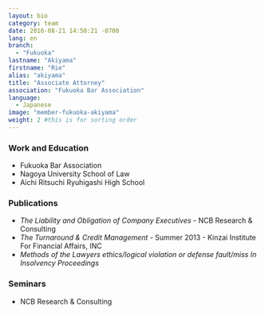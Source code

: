 ```yaml
---
layout: bio
category: team
date: 2016-08-21 14:50:21 -0700
lang: en
branch:
  - "Fukuoka"
lastname: "Akiyama"
firstname: "Rie"
alias: "akiyama"
title: "Associate Attorney"
association: "Fukuoka Bar Association"
language:
  - Japanese
image: "member-fukuoka-akiyama"
weight: 2 #this is for sorting order
---
```


### Work and Education
- Fukuoka Bar Association
- Nagoya University School of Law
- Aichi Ritsuchi Ryuhigashi High School

### Publications
- *The Liability and Obligation of Company Executives* - NCB Research & Consulting
- *The Turnaround & Credit Management* - Summer 2013 - Kinzai Institute For Financial Affairs, INC
- *Methods of the Lawyers ethics/logical violation  or  defense fault/miss  In Insolvency Proceedings*

### Seminars
- NCB Research & Consulting
